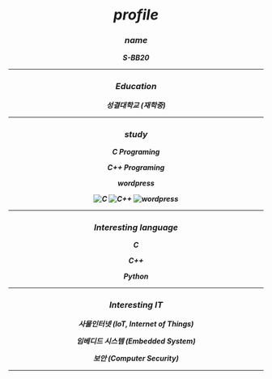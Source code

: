 <h5 align="center"><b>

# profile

### name
S-BB20

-------------
### Education
성결대학교 (재학중)

-------------

### study
 C Programing    

 C++ Programing

 wordpress

 ![C](https://img.shields.io/badge/-A8B9cc?style=flat-square&logo=C&logoColor=white) ![C++](https://img.shields.io/badge/C++-00599C?style=flat-square&logo=C%2B%2B&logoColor=white) ![wordpress](https://img.shields.io/badge/Wordpress-21759B?style=flat-square&logo=wordpress&logoColor=white)


-------------
### Interesting language
 C   

 C++

 Python

-------------
### Interesting IT
사물인터넷 (IoT, Internet of Things)   

임베디드 시스템 (Embedded System)    

보안 (Computer Security)

-------------
</b></h5><p align="center">
